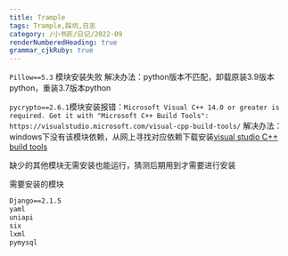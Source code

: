 ```yaml
---
title: Trample
tags: Trample,踩坑,日志
category: /小书匠/日记/2022-09
renderNumberedHeading: true
grammar_cjkRuby: true
---
```

`Pillow==5.3` 模块安装失败
解决办法：python版本不匹配，卸载原装3.9版本python，重装3.7版本python

`pycrypto==2.6.1`模块安装报错：`Microsoft Visual C++ 14.0 or greater is required. Get it with "Microsoft C++ Build Tools": https://visualstudio.microsoft.com/visual-cpp-build-tools/`
解决办法：windows下没有该模块依赖，从网上寻找对应依赖下载安装[visual studio C++ build tools](https://pan.baidu.com/s/1GrzxqB8zdXbN9OhSTQIqFA?pwd=xwuw)

缺少的其他模块无需安装也能运行，猜测后期用到才需要进行安装

需要安装的模块

``` txt
Django==2.1.5
yaml
uniapi
six
lxml
pymysql
```


